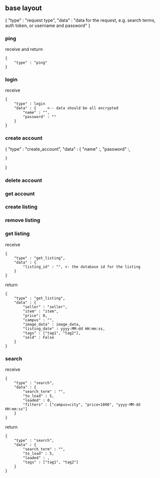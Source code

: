## base layout
{
    "type" : "request type",
    "data" : "data for the request, e.g. search terms, auth token, or username and password"
}

### ping
receive and return
```
{
    "type" : "ping"
}
```
### login
receive
```
{
    "type" : login
    "data" : {     <-- data should be all encrypted
        "name" : "",
        "password" : ""
    }
}
```
### create account
{
    "type" : "create_account",
    "data" : {
        "name" :,
        "password" :,
        
    }
}
### delete account

### get account

### create listing

### remove listing

### get listing
receive
```
{
    "type" : "get_listing",
    "data" : {
        "listing_id" : "", <- the database id for the listing
    }
}
```
return
```
{
    "type" : "get_listing",
    "data" : {
        "seller" : "seller",
        "item" : "item",
        "price": 0,
        "campus" : "",
        "image_data" : image_data,
        "listing_date" : yyyy-MM-dd HH:mm:ss,
        "tags" : ["tag1", "tag2"],
        "sold" : False
    }
}
```

### search
receive
```
{
    "type" : "search",
    "data" : {
        "search_term" : "",
        "to_load" : 5,
        "loaded" : 0,
        "filters" : ["campus=city", "price<1000", "yyyy-MM-dd HH:mm:ss"]
    }
}
```
return
```
{
    "type" : "search",
    "data" : {
        "search_term" : "",
        "to_load" : 5,
        "loaded" : ,
        "tags" : ["tag1", "tag2"]
    }
}
```
